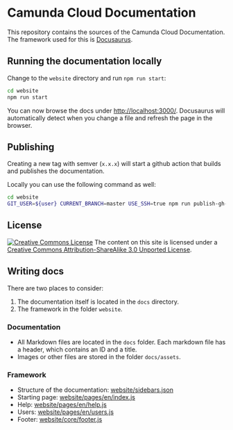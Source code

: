 # Camunda Cloud Documentation

This repository contains the sources of the Camunda Cloud Documentation. The framework used for this is [Docusaurus](https://docusaurus.io/).

## Running the documentation locally

Change to the `website` directory and run `npm run start`:

```bash
cd website
npm run start
```

You can now browse the docs under [http://localhost:3000/](http://localhost:3000/). Docusaurus will automatically detect when you change a file and refresh the page in the browser.

## Publishing

Creating a new tag with semver (`x.x.x`) will start a github action that builds and publishes the documentation.

Locally you can use the following command as well:

```bash
cd website
GIT_USER=${user} CURRENT_BRANCH=master USE_SSH=true npm run publish-gh-pages
```

## License

<a rel="license" href="http://creativecommons.org/licenses/by-sa/3.0/"><img alt="Creative Commons License" style="border-width:0" src="https://i.creativecommons.org/l/by-sa/3.0/80x15.png"></a> The content on this site is licensed under a <a rel="license" href="http://creativecommons.org/licenses/by-sa/3.0/">Creative Commons Attribution-ShareAlike 3.0 Unported License</a>.

## Writing docs

There are two places to consider:

1. The documentation itself is located in the `docs` directory.
2. The framework in the folder `website`.

### Documentation

- All Markdown files are located in the `docs` folder. Each markdown file has a header, which contains an ID and a title.
- Images or other files are stored in the folder `docs/assets`.

### Framework

- Structure of the documentation: [website/sidebars.json](./website/sidebars.json)
- Starting page: [website/pages/en/index.js](./website/pages/en/index.js)
- Help: [website/pages/en/help.js](./website/pages/en/help.js)
- Users: [website/pages/en/users.js](./website/pages/en/users.js)
- Footer: [website/core/footer.js](./website/core/footer.js)
